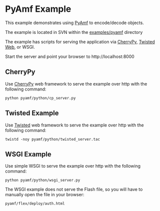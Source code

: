# PyAmf Example #

This example demonstrates using [PyAmf](http://pyamf.org) to encode/decode objects.

The example is located in SVN within the [examples/pyamf](http://code.google.com/p/amfast/source/browse/trunk/examples/pyamf) directory

The example has scripts for serving the application via [CherryPy](http://www.cherrypy.org/), [Twisted Web](http://twistedmatrix.com/trac/), or WSGI.

Start the server and point your browser to http://localhost:8000

## CherryPy ##

Use [CherryPy](http://www.cherrypy.org/) web framework to serve the example over http with the following command:
```
python pyamf/python/cp_server.py
```

## Twisted Example ##
Use [Twisted](http://twistedmatrix.com/trac/) web framework to serve the example over http with the following command:
```
twistd -noy pyamf/python/twisted_server.tac
```

## WSGI Example ##

Use simple WSGI to serve the example over http with the following command:
```
python pyamf/python/wsgi_server.py
```

The WSGI example does not serve the Flash file, so you will have to manually open the file in your browser:
```
pyamf/flex/deploy/auth.html
```